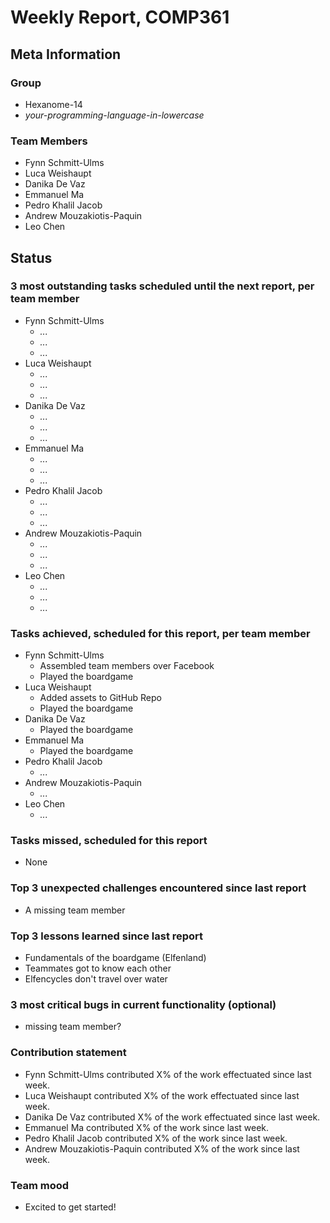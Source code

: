 # Weekly Report, COMP361

## Meta Information

### Group

 * Hexanome-14
 * *your-programming-language-in-lowercase*

### Team Members

 * Fynn Schmitt-Ulms
 * Luca Weishaupt
 * Danika De Vaz
 * Emmanuel Ma
 * Pedro Khalil Jacob
 * Andrew Mouzakiotis-Paquin
 * Leo Chen

## Status

### 3 most outstanding tasks scheduled until the next report, per team member

 * Fynn Schmitt-Ulms
   * *...*
   * *...*
   * *...*
 * Luca Weishaupt
   * *...*
   * *...*
   * *...*
 * Danika De Vaz
   * *...*
   * *...*
   * *...*
 * Emmanuel Ma
   * *...*
   * *...*
   * *...*
 * Pedro Khalil Jacob
   * *...*
   * *...*
   * *...*
 * Andrew Mouzakiotis-Paquin
   * *...*
   * *...*
   * *...*
 * Leo Chen
   * *...*
   * *...*
   * *...*

### Tasks achieved, scheduled for this report, per team member

 * Fynn Schmitt-Ulms
   * Assembled team members over Facebook
   * Played the boardgame
 * Luca Weishaupt
   * Added assets to GitHub Repo
   * Played the boardgame
 * Danika De Vaz
   * Played the boardgame
 * Emmanuel Ma
   * Played the boardgame
 * Pedro Khalil Jacob
   * *...*
 * Andrew Mouzakiotis-Paquin
   * *...*
 * Leo Chen
   * *...*

### Tasks missed, scheduled for this report

 * None

### Top 3 unexpected challenges encountered since last report

 * A missing team member

### Top 3 lessons learned since last report

 * Fundamentals of the boardgame (Elfenland)
 * Teammates got to know each other
 * Elfencycles don't travel over water

### 3 most critical bugs in current functionality (optional)

 * missing team member?

### Contribution statement

 * Fynn Schmitt-Ulms contributed X% of the work effectuated since last week.
 * Luca Weishaupt contributed X% of the work effectuated since last week.
 * Danika De Vaz contributed X% of the work effectuated since last week.
 * Emmanuel Ma contributed X% of the work since last week.
 * Pedro Khalil Jacob contributed X% of the work since last week.
 * Andrew Mouzakiotis-Paquin contributed X% of the work since last week.

### Team mood

 * Excited to get started!
